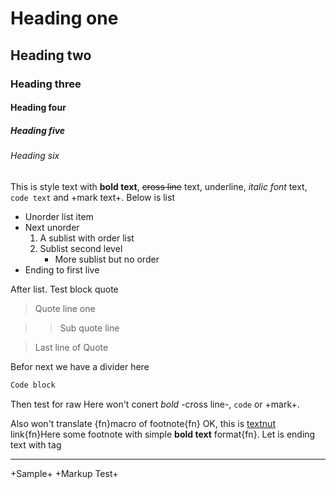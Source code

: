 # Heading one
## Heading two
### Heading three
#### Heading four
##### Heading five
###### Heading six
This is style text with **bold text**, ~~cross line~~ text, underline, *italic font* text, `code text` and +mark text+.
Below is list
* Unorder list item
* Next unorder
    1. A sublist with order list
    1. Sublist second level
        * More sublist but no order
* Ending to first live

After list. Test block quote

> Quote line one

>> Sub quote line

> Last line of Quote

Befor next we have a divider here
``` Python
Code block
```

Then test for raw
Here won't conert *bold* -cross line-, `code` or +mark+.

Also won't translate {fn}macro of footnote{fn}
OK, this is [textnut](http://textnutwriter.com) link{fn}Here some footnote with simple **bold text** format{fn}.
Let is ending text with tag

---

+Sample+ +Markup Test+

